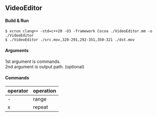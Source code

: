## VideoEditor

#### Build & Run

```
$ xcrun clang++ -std=c++20 -O3 -framework Cocoa ./VideoEditor.mm -o ./VideoEditor
$ ./VideoEditor ./src.mov,320-291,292-351,350-321 ./dst.mov
```

#### Arguments

1st argument is commands.  
2nd argument is output path. (optional)

#### Commands

| operator | operation |
| -------- | --------- |
| -        | range     |
| x        | repeat    |



